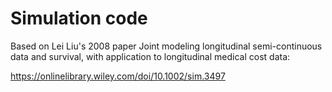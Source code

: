 # Simulation code

Based on Lei Liu's 2008 paper Joint modeling longitudinal semi-continuous data and survival, with application to longitudinal medical cost data:

https://onlinelibrary.wiley.com/doi/10.1002/sim.3497
